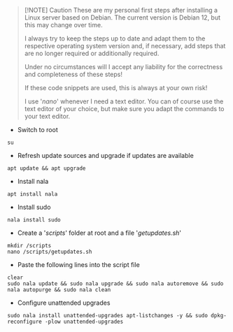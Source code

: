 
> [!NOTE] Caution
> These are my personal first steps after installing a Linux server based on Debian. The current version is Debian 12, but this may change over time.
> 
> I always try to keep the steps up to date and adapt them to the respective operating system version and, if necessary, add steps that are no longer required or additionally required.
> 
> Under no circumstances will I accept any liability for the correctness and completeness of these steps!
> 
> If these code snippets are used, this is always at your own risk!
> 
> I use '*nano*' whenever I need a text editor. You can of course use the text editor of your choice, but make sure you adapt the commands to your text editor.

- Switch to root
```
su
```
- Refresh update sources and upgrade if updates are available
```
apt update && apt upgrade
```
- Install nala
```
apt install nala
```
- Install sudo
```
nala install sudo
```
- Create a '*scripts*' folder at root and a file '*getupdates.sh*'
```
mkdir /scripts
nano /scripts/getupdates.sh
```
- Paste the following lines into the script file
```
clear
sudo nala update && sudo nala upgrade && sudo nala autoremove && sudo nala autopurge && sudo nala clean
```
- Configure unattended upgrades
```
sudo nala install unattended-upgrades apt-listchanges -y && sudo dpkg-reconfigure -plow unattended-upgrades
```
